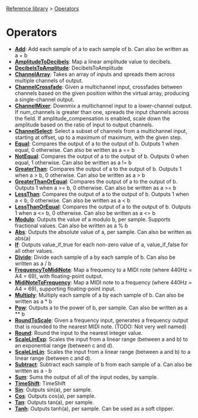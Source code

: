 [Reference library](../index.md) > [Operators](index.md)

# Operators

- **[Add](add/index.md)**: Add each sample of a to each sample of b. Can also be written as a + b
- **[AmplitudeToDecibels](amplitudetodecibels/index.md)**: Map a linear amplitude value to decibels.
- **[DecibelsToAmplitude](decibelstoamplitude/index.md)**: DecibelsToAmplitude
- **[ChannelArray](channelarray/index.md)**: Takes an array of inputs and spreads them across multiple channels of output.
- **[ChannelCrossfade](channelcrossfade/index.md)**: Given a multichannel input, crossfades between channels based on the given position within the virtual array, producing a single-channel output.
- **[ChannelMixer](channelmixer/index.md)**: Downmix a multichannel input to a lower-channel output. If num_channels is greater than one, spreads the input channels across the field. If amplitude_compensation is enabled, scale down the amplitude based on the ratio of input to output channels.
- **[ChannelSelect](channelselect/index.md)**: Select a subset of channels from a multichannel input, starting at offset, up to a maximum of maximum, with the given step.
- **[Equal](equal/index.md)**: Compares the output of a to the output of b. Outputs 1 when equal, 0 otherwise. Can also be written as a == b
- **[NotEqual](notequal/index.md)**: Compares the output of a to the output of b. Outputs 0 when equal, 1 otherwise. Can also be written as a != b
- **[GreaterThan](greaterthan/index.md)**: Compares the output of a to the output of b. Outputs 1 when a > b, 0 otherwise. Can also be written as a > b
- **[GreaterThanOrEqual](greaterthanorequal/index.md)**: Compares the output of a to the output of b. Outputs 1 when a >= b, 0 otherwise. Can also be written as a >= b
- **[LessThan](lessthan/index.md)**: Compares the output of a to the output of b. Outputs 1 when a < b, 0 otherwise. Can also be written as a < b
- **[LessThanOrEqual](lessthanorequal/index.md)**: Compares the output of a to the output of b. Outputs 1 when a <= b, 0 otherwise. Can also be written as a <= b
- **[Modulo](modulo/index.md)**: Outputs the value of a modulo b, per sample. Supports fractional values. Can also be written as a % b
- **[Abs](abs/index.md)**: Outputs the absolute value of a, per sample. Can also be written as abs(a)
- **[If](if/index.md)**: Outputs value_if_true for each non-zero value of a, value_if_false for all other values.
- **[Divide](divide/index.md)**: Divide each sample of a by each sample of b. Can also be written as a / b
- **[FrequencyToMidiNote](frequencytomidinote/index.md)**: Map a frequency to a MIDI note (where 440Hz = A4 = 69), with floating-point output.
- **[MidiNoteToFrequency](midinotetofrequency/index.md)**: Map a MIDI note to a frequency (where 440Hz = A4 = 69), supporting floating-point input.
- **[Multiply](multiply/index.md)**: Multiply each sample of a by each sample of b. Can also be written as a * b
- **[Pow](pow/index.md)**: Outputs a to the power of b, per sample. Can also be written as a ** b
- **[RoundToScale](roundtoscale/index.md)**: Given a frequency input, generates a frequency output that is rounded to the nearest MIDI note. (TODO: Not very well named)
- **[Round](round/index.md)**: Round the input to the nearest integer value.
- **[ScaleLinExp](scalelinexp/index.md)**: Scales the input from a linear range (between a and b) to an exponential range (between c and d).
- **[ScaleLinLin](scalelinlin/index.md)**: Scales the input from a linear range (between a and b) to a linear range (between c and d).
- **[Subtract](subtract/index.md)**: Subtract each sample of b from each sample of a. Can also be written as a - b
- **[Sum](sum/index.md)**: Sums the output of all of the input nodes, by sample.
- **[TimeShift](timeshift/index.md)**: TimeShift
- **[Sin](sin/index.md)**: Outputs sin(a), per sample.
- **[Cos](cos/index.md)**: Outputs cos(a), per sample.
- **[Tan](tan/index.md)**: Outputs tan(a), per sample.
- **[Tanh](tanh/index.md)**: Outputs tanh(a), per sample. Can be used as a soft clipper.
